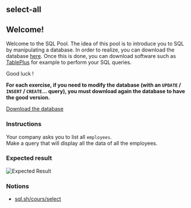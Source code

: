 ## select-all

## Welcome!

Welcome to the SQL Pool. The idea of this pool is to introduce you to SQL by manipulating a database. In order to realize, you can download the database [here](https://github.com/thomaslenaour/ytrack/blob/main/sql/tests/db/chinook.db). Once this is done, you can download software such as [TablePlus](https://tableplus.com/) for example to perform your SQL queries.

Good luck !

**For each exercise, if you need to modify the database (with an `UPDATE` / `INSERT` / `CREATE`... query), you must download again the database to have the good version.**

[Download the database](https://github.com/thomaslenaour/ytrack/blob/main/sql/tests/db/chinook.db)

### Instructions

Your company asks you to list all `employees`.  
Make a query that will display all the data of all the employees.

### Expected result

![Expected Result](https://thomaslenaour.github.io/ytrack/subjects/select-all/expected.png)

### Notions

- [sql.sh/cours/select](https://sql.sh/cours/select)
